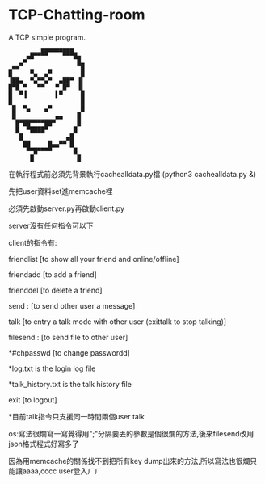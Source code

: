 # TCP-Chatting-room
A TCP simple program.


          ▄▄▄██▀▀▀▀███▄     
        ▄▀▀           ▀█    
     ▄▄▀               ▀█   
    █     ▀▄  ▄▀        █   
    ▐██▄  ▀▄▀▀▄▀  ▄██▀ ▐▌   
    █▀█ ▀   ▀▀   ▀ █▀  ▐▌   
    █  ▀▐        ▌▀     █   
    █                   █   
     █  ▀▄    ▄▀        █   
     █           ▄▄    █    
      █▀██▀▀▀▀██▀      █    
      █  ▀████▀       █     
       █            ▄█      
        ██     █▄▄▀▀ █      
         ▀▀█▀▀▀▀      █     
          █            █ 
          
在執行程式前必須先背景執行cachealldata.py檔 (python3 cachealldata.py &)

先把user資料set進memcache裡

必須先啟動server.py再啟動client.py

server沒有任何指令可以下

client的指令有:

friendlist [to show all your friend and online/offline]

friendadd [to add a friend]

frienddel [to delete a friend]

send : [to send other user a message]

talk [to entry a talk mode with other user (exittalk to stop talking)]

filesend : [to send file to other user]

*#chpasswd <password> [to change passwordd]

*log.txt is the login log file

*talk_history.txt is the talk history file

exit [to logout]

*目前talk指令只支援同一時間兩個user talk

os:寫法很爛寫一寫覺得用";"分隔要丟的參數是個很爛的方法,後來filesend改用json格式程式好寫多了

因為用memcache的關係找不到把所有key dump出來的方法,所以寫法也很爛只能讓aaaa,cccc user登入ㄏㄏ
